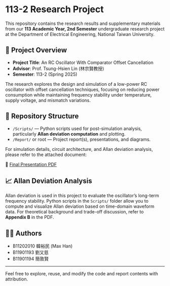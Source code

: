 # 113-2 Research Project

This repository contains the research results and supplementary materials from our **113 Academic Year, 2nd Semester** undergraduate research project at the Department of Electrical Engineering, National Taiwan University.

## 📘 Project Overview

- **Project Title**: An RC Oscillator With Comparator Offset Cancellation  
- **Advisor**: Prof. Tsung-Hsien Lin (林宗賢教授)
- **Semester**: 113-2 (Spring 2025)

The research explores the design and simulation of a low-power RC oscillator with offset cancellation techniques, focusing on reducing power consumption while maintaining frequency stability under temperature, supply voltage, and mismatch variations.

## 📂 Repository Structure

- `/Scripts/` — Python scripts used for post-simulation analysis, particularly **Allan deviation computation** and plotting.
- `/Report/` or root — Project report(s), presentations, and diagrams.

For simulation details, circuit architecture, and Allan deviation analysis, please refer to the attached document:

📎 [Final Presentation PDF](Report/final_presentation.pdf)

## 📈 Allan Deviation Analysis

Allan deviation is used in this project to evaluate the oscillator’s long-term frequency stability. Python scripts in the `Scripts/` folder allow you to compute and visualize Allan deviation based on time-domain waveform data. For theoretical background and trade-off discussion, refer to **Appendix B** in the PDF.

## 🧑‍💻 Authors

- B11202010 韓裕民 (Max Han)
- B11901193 劉又慈
- B11901194 簡敦賢

---

Feel free to explore, reuse, and modify the code and report contents with attribution.

